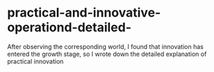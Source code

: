 # practical-and-innovative-operationd-detailed-
After observing the corresponding world, I found that innovation has entered the growth stage, so I wrote down the detailed explanation of practical innovation
